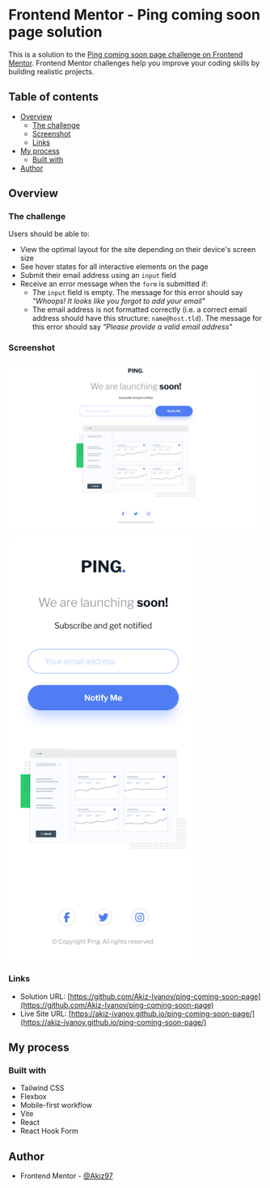 # Frontend Mentor - Ping coming soon page solution

This is a solution to the [Ping coming soon page challenge on Frontend Mentor](https://www.frontendmentor.io/challenges/ping-single-column-coming-soon-page-5cadd051fec04111f7b848da). Frontend Mentor challenges help you improve your coding skills by building realistic projects. 

## Table of contents

- [Overview](#overview)
  - [The challenge](#the-challenge)
  - [Screenshot](#screenshot)
  - [Links](#links)
- [My process](#my-process)
  - [Built with](#built-with)
- [Author](#author)

## Overview

### The challenge

Users should be able to:

- View the optimal layout for the site depending on their device's screen size
- See hover states for all interactive elements on the page
- Submit their email address using an `input` field
- Receive an error message when the `form` is submitted if:
    - The `input` field is empty. The message for this error should say *"Whoops! It looks like you forgot to add your email"*
    - The email address is not formatted correctly (i.e. a correct email address should have this structure: `name@host.tld`). The message for this error should say *"Please provide a valid email address"*

### Screenshot

![Desktop screenshot](./screenshots/desktop-screenshot.png)

![Mobile screenshot](./screenshots/mobile-screenshot.png)

### Links

- Solution URL: [https://github.com/Akiz-Ivanov/ping-coming-soon-page](https://github.com/Akiz-Ivanov/ping-coming-soon-page)
- Live Site URL: [https://akiz-ivanov.github.io/ping-coming-soon-page/](https://akiz-ivanov.github.io/ping-coming-soon-page/)

## My process

### Built with

- Tailwind CSS
- Flexbox
- Mobile-first workflow
- Vite
- React
- React Hook Form

## Author

- Frontend Mentor - [@Akiz97](https://www.frontendmentor.io/profile/Akiz97)